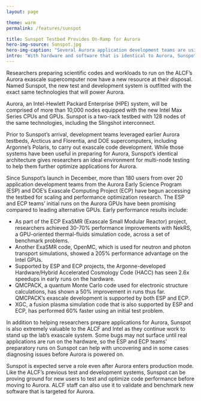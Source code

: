 ```yaml
---
layout: page

theme: warm
permalink: /features/sunspot

title: Sunspot Testbed Provides On-Ramp for Aurora 
hero-img-source: Sunspot.jpg
hero-img-caption: "Several Aurora application development teams are using Sunspot for scaling and performance optimization research."
intro: "With hardware and software that is identical to Aurora, Sunspot gives researchers a valuable platform for advancing code development work."
---
```



Researchers preparing scientific codes and workloads to run on the ALCF’s Aurora exascale supercomputer now have a new resource at their disposal. Named Sunspot, the new test and development system is outfitted with the exact same technologies that will power Aurora. 

Aurora, an Intel-Hewlett Packard Enterprise (HPE) system, will be comprised of more than 10,000 nodes equipped with the new Intel Max Series CPUs and GPUs. Sunspot is a two-rack testbed with 128 nodes of the same technologies, including the Slingshot interconnect. 

Prior to Sunspot’s arrival, development teams leveraged earlier Aurora testbeds, Arcticus and Florentia, and DOE supercomputers, including Argonne’s Polaris, to carry out exascale code development. While those systems have been useful in preparing for Aurora, Sunspot’s identical architecture gives researchers an ideal environment for multi-node testing to help them further optimize applications for Aurora. 

Since Sunspot’s launch in December, more than 180 users from over 20 application development teams from the Aurora Early Science Program (ESP) and DOE’s Exascale Computing Project (ECP) have begun accessing the testbed for scaling and performance optimization research. The ESP and ECP teams’ initial runs on the Aurora GPUs have been promising compared to leading alternative GPUs. Early performance results include:

- As part of the ECP ExaSMR (Exascale Small Modular Reactor) project, researchers achieved 30-70% performance improvements with NekRS, a GPU-oriented thermal-fluids simulation code, across a set of benchmark problems.
- Another ExaSMR code, OpenMC, which is used for neutron and photon transport simulations, showed a 205% performance advantage on the Intel GPUs.
- Supported by ESP and ECP projects, the Argonne-developed Hardware/Hybrid Accelerated Cosmology Code (HACC) has seen 2.6x speedups in early runs on the hardware. 
- QMCPACK, a quantum Monte Carlo code used for electronic structure calculations, has shown a 50% improvement in runs thus far. QMCPACK’s exascale development is supported by both ESP and ECP. 
- XGC, a fusion plasma simulation code that is also supported by ESP and ECP, has performed 60% faster using an initial test problem.

In addition to helping researchers prepare applications for Aurora, Sunspot is also extremely valuable to the ALCF and Intel as they continue work to stand up the lab’s exascale system. Some bugs may not surface until real applications are run on the hardware, so the ESP and ECP teams’ preparatory runs on Sunspot can help with uncovering and in some cases diagnosing issues before Aurora is powered on.

Sunspot is expected serve a role even after Aurora enters production mode. Like the ALCF’s previous test and development systems, Sunspot can be proving ground for new users to test and optimize code performance before moving to Aurora. ALCF staff can also use it to validate and benchmark new software that is targeted for Aurora. 
